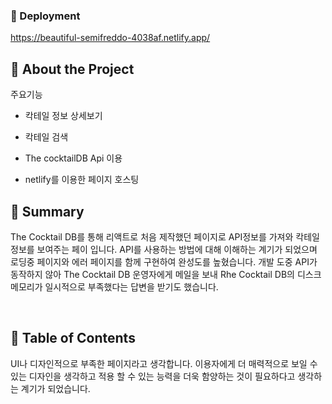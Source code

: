 ### :triangular_flag_on_post: Deployment
https://beautiful-semifreddo-4038af.netlify.app/




## :star2: About the Project

주요기능

- 칵테일 정보 상세보기

- 칵테일  검색
  
- The cocktailDB Api 이용
  
- netlify를 이용한 페이지 호스팅





## :page_facing_up: Summary
The Cocktail DB를 통해 리액트로 처음 제작했던 페이지로 API정보를 가져와 칵테일 정보를 보여주는 페이 입니다. API를 사용하는 방법에 대해 이해하는 계기가 되었으며 로딩중 페이지와 에러 페이지를 함께 구현하여 완성도를 높혔습니다. 개발 도중 API가 동작하지 않아 The Cocktail DB 운영자에게 메일을 보내 Rhe Cocktail DB의 디스크 메모리가 일시적으로 부족했다는 답변을 받기도 했습니다.

​
​


## :notebook_with_decorative_cover: Table of Contents
UI나 디자인적으로 부족한 페이지라고 생각합니다. 이용자에게 더 매력적으로 보일 수 있는 디자인을 생각하고 적용 할 수 있는 능력을 더욱 함양하는 것이 필요하다고 생각하는 계기가 되었습니다.

​
​

